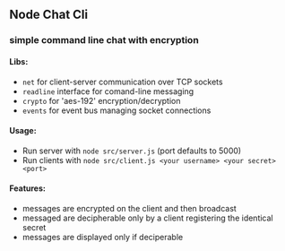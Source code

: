 ## Node Chat Cli

### simple command line chat with encryption

#### Libs:

- `net` for client-server communication over TCP sockets
- `readline` interface for comand-line messaging
- `crypto` for 'aes-192' encryption/decryption
- `events` for event bus managing socket connections

#### Usage:

- Run server with `node src/server.js` (port defaults to 5000)
- Run clients with `node src/client.js <your username> <your secret> <port>`

#### Features:
- messages are encrypted on the client and then broadcast
- messaged are decipherable only by a client registering the identical secret
- messages are displayed only if deciperable
